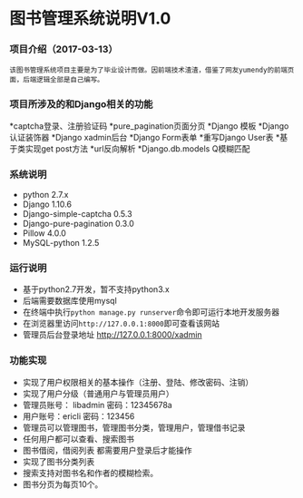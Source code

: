 # 图书管理系统说明V1.0


### 项目介绍（2017-03-13）

	该图书管理系统项目主要是为了毕业设计而做。因前端技术渣渣，借鉴了网友yumendy的前端页面，后端逻辑全部是自己编写。


### 项目所涉及的和Django相关的功能

*captcha登录、注册验证码
*pure_pagination页面分页
*Django 模板
*Django 认证装饰器
*Django xadmin后台
*Django Form表单
*重写Django User表
*基于类实现get post方法
*url反向解析
*Django.db.models Q模糊匹配

### 系统说明

* python 2.7.x
* Django 1.10.6
* Django-simple-captcha 0.5.3
* Django-pure-pagination 0.3.0
* Pillow 4.0.0
* MySQL-python 1.2.5


### 运行说明

* 基于python2.7开发，暂不支持python3.x
* 后端需要数据库使用mysql
* 在终端中执行`python manage.py runserver`命令即可运行本地开发服务器
* 在浏览器里访问`http://127.0.0.1:8000`即可查看该网站
* 管理员后台登录地址 http://127.0.0.1:8000/xadmin


### 功能实现

* 实现了用户权限相关的基本操作（注册、登陆、修改密码、注销）
* 实现了用户分级（普通用户与管理员用户）
* 管理员账号： libadmin 密码：12345678a
* 用户账号：ericli 密码：123456
* 管理员可以管理图书，管理图书分类，管理用户，管理借书记录
* 任何用户都可以查看、搜索图书
* 图书借阅，借阅列表 都需要用户登录后才能操作
* 实现了图书分类列表
* 搜索支持对图书名和作者的模糊检索。
* 图书分页为每页10个。


